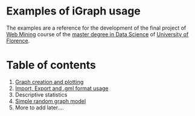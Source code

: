 # Examples of iGraph usage

The examples are a reference for the development of the final project of
[Web Mining](https://www.unifi.it/p-ins2-2022-632233-0.html) course of the [master degree in Data Science](https://www.informaticamagistrale.unifi.it/index.html)
of [University of Florence](https://www.scienze.unifi.it/#).

# Table of contents
1. [Graph creation and plotting](NoteBooks/1.Graph_Creation.ipynb)
2. [Import, Export and .gml format usage](NoteBooks/2.ImportingAndExporting.ipynb)
3. Descriptive statistics
4. [Simple random graph model](NoteBooks/Simple_Random_Graph_Model.ipynb)
5. More to add later....